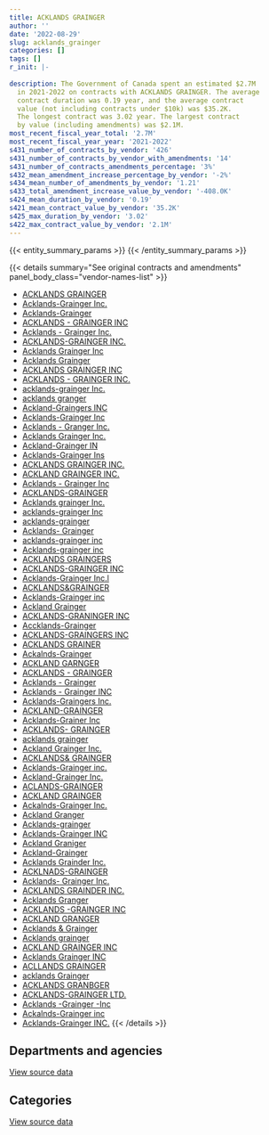 ```yaml
---
title: ACKLANDS GRAINGER
author: ''
date: '2022-08-29'
slug: acklands_grainger
categories: []
tags: []
r_init: |-
  
description: The Government of Canada spent an estimated $2.7M
  in 2021-2022 on contracts with ACKLANDS GRAINGER. The average
  contract duration was 0.19 year, and the average contract
  value (not including contracts under $10k) was $35.2K.
  The longest contract was 3.02 year. The largest contract
  by value (including amendments) was $2.1M.
most_recent_fiscal_year_total: '2.7M'
most_recent_fiscal_year_year: '2021-2022'
s431_number_of_contracts_by_vendor: '426'
s431_number_of_contracts_by_vendor_with_amendments: '14'
s431_number_of_contracts_amendments_percentage: '3%'
s432_mean_amendment_increase_percentage_by_vendor: '-2%'
s434_mean_number_of_amendments_by_vendor: '1.21'
s433_total_amendment_increase_value_by_vendor: '-408.0K'
s424_mean_duration_by_vendor: '0.19'
s421_mean_contract_value_by_vendor: '35.2K'
s425_max_duration_by_vendor: '3.02'
s422_max_contract_value_by_vendor: '2.1M'
---
```


<script src="/rmarkdown-libs/htmlwidgets/htmlwidgets.js"></script>
<link href="/rmarkdown-libs/datatables-css/datatables-crosstalk.css" rel="stylesheet" />
<script src="/rmarkdown-libs/datatables-binding/datatables.js"></script>
<script src="/rmarkdown-libs/jquery/jquery-3.6.0.min.js"></script>
<link href="/rmarkdown-libs/dt-core-bootstrap/css/dataTables.bootstrap.min.css" rel="stylesheet" />
<link href="/rmarkdown-libs/dt-core-bootstrap/css/dataTables.bootstrap.extra.css" rel="stylesheet" />
<script src="/rmarkdown-libs/dt-core-bootstrap/js/jquery.dataTables.min.js"></script>
<script src="/rmarkdown-libs/dt-core-bootstrap/js/dataTables.bootstrap.min.js"></script>
<link href="/rmarkdown-libs/crosstalk/css/crosstalk.min.css" rel="stylesheet" />
<script src="/rmarkdown-libs/crosstalk/js/crosstalk.min.js"></script>
<script src="/rmarkdown-libs/htmlwidgets/htmlwidgets.js"></script>
<link href="/rmarkdown-libs/datatables-css/datatables-crosstalk.css" rel="stylesheet" />
<script src="/rmarkdown-libs/datatables-binding/datatables.js"></script>
<script src="/rmarkdown-libs/jquery/jquery-3.6.0.min.js"></script>
<link href="/rmarkdown-libs/dt-core-bootstrap/css/dataTables.bootstrap.min.css" rel="stylesheet" />
<link href="/rmarkdown-libs/dt-core-bootstrap/css/dataTables.bootstrap.extra.css" rel="stylesheet" />
<script src="/rmarkdown-libs/dt-core-bootstrap/js/jquery.dataTables.min.js"></script>
<script src="/rmarkdown-libs/dt-core-bootstrap/js/dataTables.bootstrap.min.js"></script>
<link href="/rmarkdown-libs/crosstalk/css/crosstalk.min.css" rel="stylesheet" />
<script src="/rmarkdown-libs/crosstalk/js/crosstalk.min.js"></script>

{{< entity_summary_params >}}
{{< /entity_summary_params >}}

{{< details summary="See original contracts and amendments" panel_body_class="vendor-names-list" >}}
- [ACKLANDS GRAINGER](https://search.open.canada.ca/en/ct/?sort=contract_value_f%20desc&page=1&search_text=%22ACKLANDS%20GRAINGER%22)
- [Acklands-Grainger Inc.](https://search.open.canada.ca/en/ct/?sort=contract_value_f%20desc&page=1&search_text=%22Acklands-Grainger%20Inc.%22)
- [Acklands-Grainger](https://search.open.canada.ca/en/ct/?sort=contract_value_f%20desc&page=1&search_text=%22Acklands-Grainger%22)
- [ACKLANDS - GRAINGER INC](https://search.open.canada.ca/en/ct/?sort=contract_value_f%20desc&page=1&search_text=%22ACKLANDS%20-%20GRAINGER%20INC%22)
- [Acklands - Grainger Inc.](https://search.open.canada.ca/en/ct/?sort=contract_value_f%20desc&page=1&search_text=%22Acklands%20-%20Grainger%20Inc.%22)
- [ACKLANDS-GRAINGER INC.](https://search.open.canada.ca/en/ct/?sort=contract_value_f%20desc&page=1&search_text=%22ACKLANDS-GRAINGER%20INC.%22)
- [Acklands Grainger Inc](https://search.open.canada.ca/en/ct/?sort=contract_value_f%20desc&page=1&search_text=%22Acklands%20Grainger%20Inc%22)
- [Acklands Grainger](https://search.open.canada.ca/en/ct/?sort=contract_value_f%20desc&page=1&search_text=%22Acklands%20Grainger%22)
- [ACKLANDS GRAINGER INC](https://search.open.canada.ca/en/ct/?sort=contract_value_f%20desc&page=1&search_text=%22ACKLANDS%20GRAINGER%20INC%22)
- [ACKLANDS - GRAINGER INC.](https://search.open.canada.ca/en/ct/?sort=contract_value_f%20desc&page=1&search_text=%22ACKLANDS%20-%20GRAINGER%20INC.%22)
- [acklands-grainger Inc.](https://search.open.canada.ca/en/ct/?sort=contract_value_f%20desc&page=1&search_text=%22acklands-grainger%20Inc.%22)
- [acklands granger](https://search.open.canada.ca/en/ct/?sort=contract_value_f%20desc&page=1&search_text=%22acklands%20granger%22)
- [Ackland-Graingers INC](https://search.open.canada.ca/en/ct/?sort=contract_value_f%20desc&page=1&search_text=%22Ackland-Graingers%20INC%22)
- [Acklands-Grainger Inc](https://search.open.canada.ca/en/ct/?sort=contract_value_f%20desc&page=1&search_text=%22Acklands-Grainger%20Inc%22)
- [Acklands - Granger Inc.](https://search.open.canada.ca/en/ct/?sort=contract_value_f%20desc&page=1&search_text=%22Acklands%20-%20Granger%20Inc.%22)
- [Acklands Grainger Inc.](https://search.open.canada.ca/en/ct/?sort=contract_value_f%20desc&page=1&search_text=%22Acklands%20Grainger%20Inc.%22)
- [Ackland-Grainger IN](https://search.open.canada.ca/en/ct/?sort=contract_value_f%20desc&page=1&search_text=%22Ackland-Grainger%20IN%22)
- [Acklands-Grainger Ins](https://search.open.canada.ca/en/ct/?sort=contract_value_f%20desc&page=1&search_text=%22Acklands-Grainger%20Ins%22)
- [ACKLANDS GRAINGER INC.](https://search.open.canada.ca/en/ct/?sort=contract_value_f%20desc&page=1&search_text=%22ACKLANDS%20GRAINGER%20INC.%22)
- [ACKLAND GRAINGER INC.](https://search.open.canada.ca/en/ct/?sort=contract_value_f%20desc&page=1&search_text=%22ACKLAND%20GRAINGER%20INC.%22)
- [Acklands - Grainger Inc](https://search.open.canada.ca/en/ct/?sort=contract_value_f%20desc&page=1&search_text=%22Acklands%20-%20Grainger%20Inc%22)
- [ACKLANDS-GRAINGER](https://search.open.canada.ca/en/ct/?sort=contract_value_f%20desc&page=1&search_text=%22ACKLANDS-GRAINGER%22)
- [Acklands grainger Inc.](https://search.open.canada.ca/en/ct/?sort=contract_value_f%20desc&page=1&search_text=%22Acklands%20grainger%20Inc.%22)
- [acklands-grainger Inc](https://search.open.canada.ca/en/ct/?sort=contract_value_f%20desc&page=1&search_text=%22acklands-grainger%20Inc%22)
- [acklands-grainger](https://search.open.canada.ca/en/ct/?sort=contract_value_f%20desc&page=1&search_text=%22acklands-grainger%22)
- [Acklands- Grainger](https://search.open.canada.ca/en/ct/?sort=contract_value_f%20desc&page=1&search_text=%22Acklands-%20Grainger%22)
- [acklands-grainger inc](https://search.open.canada.ca/en/ct/?sort=contract_value_f%20desc&page=1&search_text=%22acklands-grainger%20inc%22)
- [Acklands-grainger inc](https://search.open.canada.ca/en/ct/?sort=contract_value_f%20desc&page=1&search_text=%22Acklands-grainger%20inc%22)
- [ACKLANDS GRAINGERS](https://search.open.canada.ca/en/ct/?sort=contract_value_f%20desc&page=1&search_text=%22ACKLANDS%20GRAINGERS%22)
- [ACKLANDS-GRAINGER INC](https://search.open.canada.ca/en/ct/?sort=contract_value_f%20desc&page=1&search_text=%22ACKLANDS-GRAINGER%20INC%22)
- [Acklands-Grainger Inc.l](https://search.open.canada.ca/en/ct/?sort=contract_value_f%20desc&page=1&search_text=%22Acklands-Grainger%20Inc.l%22)
- [ACKLANDS&GRAINGER](https://search.open.canada.ca/en/ct/?sort=contract_value_f%20desc&page=1&search_text=%22ACKLANDS%26GRAINGER%22)
- [Acklands-Grainger inc](https://search.open.canada.ca/en/ct/?sort=contract_value_f%20desc&page=1&search_text=%22Acklands-Grainger%20inc%22)
- [Ackland Grainger](https://search.open.canada.ca/en/ct/?sort=contract_value_f%20desc&page=1&search_text=%22Ackland%20Grainger%22)
- [ACKLANDS-GRANINGER INC](https://search.open.canada.ca/en/ct/?sort=contract_value_f%20desc&page=1&search_text=%22ACKLANDS-GRANINGER%20INC%22)
- [Accklands-Grainger](https://search.open.canada.ca/en/ct/?sort=contract_value_f%20desc&page=1&search_text=%22Accklands-Grainger%22)
- [ACKLANDS-GRAINGERS INC](https://search.open.canada.ca/en/ct/?sort=contract_value_f%20desc&page=1&search_text=%22ACKLANDS-GRAINGERS%20INC%22)
- [ACKLANDS GRAINER](https://search.open.canada.ca/en/ct/?sort=contract_value_f%20desc&page=1&search_text=%22ACKLANDS%20GRAINER%22)
- [Ackalnds-Grainger](https://search.open.canada.ca/en/ct/?sort=contract_value_f%20desc&page=1&search_text=%22Ackalnds-Grainger%22)
- [ACKLAND GARNGER](https://search.open.canada.ca/en/ct/?sort=contract_value_f%20desc&page=1&search_text=%22ACKLAND%20GARNGER%22)
- [ACKLANDS - GRAINGER](https://search.open.canada.ca/en/ct/?sort=contract_value_f%20desc&page=1&search_text=%22ACKLANDS%20-%20GRAINGER%22)
- [Acklands - Grainger](https://search.open.canada.ca/en/ct/?sort=contract_value_f%20desc&page=1&search_text=%22Acklands%20-%20Grainger%22)
- [Acklands - Grainger INC](https://search.open.canada.ca/en/ct/?sort=contract_value_f%20desc&page=1&search_text=%22Acklands%20-%20Grainger%20INC%22)
- [Acklands-Graingers Inc.](https://search.open.canada.ca/en/ct/?sort=contract_value_f%20desc&page=1&search_text=%22Acklands-Graingers%20Inc.%22)
- [ACKLAND-GRAINGER](https://search.open.canada.ca/en/ct/?sort=contract_value_f%20desc&page=1&search_text=%22ACKLAND-GRAINGER%22)
- [Acklands-Grainer Inc](https://search.open.canada.ca/en/ct/?sort=contract_value_f%20desc&page=1&search_text=%22Acklands-Grainer%20Inc%22)
- [ACKLANDS- GRAINGER](https://search.open.canada.ca/en/ct/?sort=contract_value_f%20desc&page=1&search_text=%22ACKLANDS-%20GRAINGER%22)
- [acklands grainger](https://search.open.canada.ca/en/ct/?sort=contract_value_f%20desc&page=1&search_text=%22acklands%20grainger%22)
- [Ackland Grainger Inc.](https://search.open.canada.ca/en/ct/?sort=contract_value_f%20desc&page=1&search_text=%22Ackland%20Grainger%20Inc.%22)
- [ACKLANDS& GRAINGER](https://search.open.canada.ca/en/ct/?sort=contract_value_f%20desc&page=1&search_text=%22ACKLANDS%26%20GRAINGER%22)
- [Acklands-Grainger inc.](https://search.open.canada.ca/en/ct/?sort=contract_value_f%20desc&page=1&search_text=%22Acklands-Grainger%20inc.%22)
- [Ackland-Grainger Inc.](https://search.open.canada.ca/en/ct/?sort=contract_value_f%20desc&page=1&search_text=%22Ackland-Grainger%20Inc.%22)
- [ACLANDS-GRAINGER](https://search.open.canada.ca/en/ct/?sort=contract_value_f%20desc&page=1&search_text=%22ACLANDS-GRAINGER%22)
- [ACKLAND GRAINGER](https://search.open.canada.ca/en/ct/?sort=contract_value_f%20desc&page=1&search_text=%22ACKLAND%20GRAINGER%22)
- [Ackalnds-Grainger Inc.](https://search.open.canada.ca/en/ct/?sort=contract_value_f%20desc&page=1&search_text=%22Ackalnds-Grainger%20Inc.%22)
- [Ackland Granger](https://search.open.canada.ca/en/ct/?sort=contract_value_f%20desc&page=1&search_text=%22Ackland%20Granger%22)
- [Acklands-grainger](https://search.open.canada.ca/en/ct/?sort=contract_value_f%20desc&page=1&search_text=%22Acklands-grainger%22)
- [Acklands-Grainger INC](https://search.open.canada.ca/en/ct/?sort=contract_value_f%20desc&page=1&search_text=%22Acklands-Grainger%20INC%22)
- [Ackland Graniger](https://search.open.canada.ca/en/ct/?sort=contract_value_f%20desc&page=1&search_text=%22Ackland%20Graniger%22)
- [Ackland-Grainger](https://search.open.canada.ca/en/ct/?sort=contract_value_f%20desc&page=1&search_text=%22Ackland-Grainger%22)
- [Acklands Grainder Inc.](https://search.open.canada.ca/en/ct/?sort=contract_value_f%20desc&page=1&search_text=%22Acklands%20Grainder%20Inc.%22)
- [ACKLNADS-GRAINGER](https://search.open.canada.ca/en/ct/?sort=contract_value_f%20desc&page=1&search_text=%22ACKLNADS-GRAINGER%22)
- [Acklands- Grainger Inc.](https://search.open.canada.ca/en/ct/?sort=contract_value_f%20desc&page=1&search_text=%22Acklands-%20Grainger%20Inc.%22)
- [ACKLANDS GRAINDER INC.](https://search.open.canada.ca/en/ct/?sort=contract_value_f%20desc&page=1&search_text=%22ACKLANDS%20GRAINDER%20INC.%22)
- [Acklands Granger](https://search.open.canada.ca/en/ct/?sort=contract_value_f%20desc&page=1&search_text=%22Acklands%20Granger%22)
- [ACKLANDS -GRAINGER INC](https://search.open.canada.ca/en/ct/?sort=contract_value_f%20desc&page=1&search_text=%22ACKLANDS%20-GRAINGER%20INC%22)
- [ACKLAND GRANGER](https://search.open.canada.ca/en/ct/?sort=contract_value_f%20desc&page=1&search_text=%22ACKLAND%20GRANGER%22)
- [Acklands & Grainger](https://search.open.canada.ca/en/ct/?sort=contract_value_f%20desc&page=1&search_text=%22Acklands%20%26%20Grainger%22)
- [Acklands grainger](https://search.open.canada.ca/en/ct/?sort=contract_value_f%20desc&page=1&search_text=%22Acklands%20grainger%22)
- [ACKLAND GRAINGER INC](https://search.open.canada.ca/en/ct/?sort=contract_value_f%20desc&page=1&search_text=%22ACKLAND%20GRAINGER%20INC%22)
- [Acklands Grainger INC](https://search.open.canada.ca/en/ct/?sort=contract_value_f%20desc&page=1&search_text=%22Acklands%20Grainger%20INC%22)
- [ACLLANDS GRAINGER](https://search.open.canada.ca/en/ct/?sort=contract_value_f%20desc&page=1&search_text=%22ACLLANDS%20GRAINGER%22)
- [acklands Grainger](https://search.open.canada.ca/en/ct/?sort=contract_value_f%20desc&page=1&search_text=%22acklands%20Grainger%22)
- [ACKLANDS GRANBGER](https://search.open.canada.ca/en/ct/?sort=contract_value_f%20desc&page=1&search_text=%22ACKLANDS%20GRANBGER%22)
- [ACKLANDS-GRAINGER LTD.](https://search.open.canada.ca/en/ct/?sort=contract_value_f%20desc&page=1&search_text=%22ACKLANDS-GRAINGER%20LTD.%22)
- [Acklands -Grainger -Inc](https://search.open.canada.ca/en/ct/?sort=contract_value_f%20desc&page=1&search_text=%22Acklands%20-Grainger%20-Inc%22)
- [Ackalnds-Grainger inc](https://search.open.canada.ca/en/ct/?sort=contract_value_f%20desc&page=1&search_text=%22Ackalnds-Grainger%20inc%22)
- [Acklands-Grainger INC.](https://search.open.canada.ca/en/ct/?sort=contract_value_f%20desc&page=1&search_text=%22Acklands-Grainger%20INC.%22)
{{< /details >}}

## Departments and agencies

<div id="htmlwidget-1" style="width:100%;height:auto;" class="datatables html-widget"></div>
<script type="application/json" data-for="htmlwidget-1">{"x":{"style":"bootstrap","filter":"none","vertical":false,"data":[["<a href=\"/departments/cbsa-asfc/\">Canada Border Services Agency<\/a>","<a href=\"/departments/cfia-acia/\">Canadian Food Inspection Agency<\/a>","<a href=\"/departments/csc-scc/\">Correctional Service of Canada<\/a>","<a href=\"/departments/dfatd-maecd/\">Global Affairs Canada<\/a>","<a href=\"/departments/dfo-mpo/\">Fisheries and Oceans Canada<\/a>","<a href=\"/departments/dnd-mdn/\">National Defence<\/a>","<a href=\"/departments/ec/\">Environment and Climate Change Canada<\/a>","<a href=\"/departments/isc-sac/\">Indigenous Services Canada<\/a>","<a href=\"/departments/nrc-cnrc/\">National Research Council Canada<\/a>","<a href=\"/departments/pc/\">Parks Canada<\/a>","<a href=\"/departments/phac-aspc/\">Public Health Agency of Canada<\/a>","<a href=\"/departments/pwgsc-tpsgc/\">Public Services and Procurement Canada<\/a>","<a href=\"/departments/rcmp-grc/\">Royal Canadian Mounted Police<\/a>","<a href=\"/departments/tc/\">Transport Canada<\/a>"],[24862.62,null,10393.79,null,399195.18,1580891.49,36046.88,12070.02,null,22253.48,96869.82,null,119796.66,null],[120849.94,null,65744,183427.96,85029.09,816448.82,23401.95,null,45896.39,null,683413.17,12812.27,127684.81,null],[112687.96,null,148443.45,null,213678.99,1282247.83,null,null,null,null,2481786.47,null,272198.59,20907.6],[45373.37,12924.38,237953.16,25655.04,362082.02,979231.48,null,null,null,6471.66,355417.31,12011.44,665185.76,null]],"container":"<table class=\"table table-striped table-hover row-border order-column display\">\n  <thead>\n    <tr>\n      <th>Department<\/th>\n      <th>2018-2019<\/th>\n      <th>2019-2020<\/th>\n      <th>2020-2021<\/th>\n      <th>2021-2022<\/th>\n    <\/tr>\n  <\/thead>\n<\/table>","options":{"order":[[4,"desc"]],"pageLength":10,"autoWidth":true,"columnDefs":[{"targets":1,"render":"function(data, type, row, meta) {\n    return type !== 'display' ? data : DTWidget.formatCurrency(data, \"$\", 2, 3, \",\", \".\", true, null);\n  }"},{"targets":2,"render":"function(data, type, row, meta) {\n    return type !== 'display' ? data : DTWidget.formatCurrency(data, \"$\", 2, 3, \",\", \".\", true, null);\n  }"},{"targets":3,"render":"function(data, type, row, meta) {\n    return type !== 'display' ? data : DTWidget.formatCurrency(data, \"$\", 2, 3, \",\", \".\", true, null);\n  }"},{"targets":4,"render":"function(data, type, row, meta) {\n    return type !== 'display' ? data : DTWidget.formatCurrency(data, \"$\", 2, 3, \",\", \".\", true, null);\n  }"},{"width":"16%","targets":[1,2,3,4]},{"className":"dt-right","targets":[1,2,3,4]}],"orderClasses":false}},"evals":["options.columnDefs.0.render","options.columnDefs.1.render","options.columnDefs.2.render","options.columnDefs.3.render"],"jsHooks":[]}</script>
<p class="text-right">
<a href="https://github.com/GoC-Spending/contracts-data/tree/main/data/out/vendors/acklands_grainger/summary_by_fiscal_year_by_department.csv" class="source-data-link btn btn-link">View source data</a>
</p>

## Categories

<div id="htmlwidget-2" style="width:100%;height:auto;" class="datatables html-widget"></div>
<script type="application/json" data-for="htmlwidget-2">{"x":{"style":"bootstrap","filter":"none","vertical":false,"data":[["<a href=\"/categories/facilities_and_construction/\">Facilities and construction<\/a>","<a href=\"/categories/office_management/\">Office management<\/a>","<a href=\"/categories/defence/\">Defence<\/a>","<a href=\"/categories/professional_services/\">Professional services<\/a>","<a href=\"/categories/medical/\">Medical<\/a>","<a href=\"/categories/transportation_and_logistics/\">Transportation and logistics<\/a>","<a href=\"/categories/industrial_products_and_services/\">Industrial products and services<\/a>"],[151210.43,125378.33,376139.25,null,144787.78,null,1504864.15],[null,193424.77,290809.74,null,690702.59,null,989771.29],[22748.15,26840.64,98194.23,null,2501820.9,90813.14,1791533.84],[37185.79,437949.69,288992.59,13042.51,531409.59,58079.18,1335646.27]],"container":"<table class=\"table table-striped table-hover row-border order-column display\">\n  <thead>\n    <tr>\n      <th>Category<\/th>\n      <th>2018-2019<\/th>\n      <th>2019-2020<\/th>\n      <th>2020-2021<\/th>\n      <th>2021-2022<\/th>\n    <\/tr>\n  <\/thead>\n<\/table>","options":{"order":[[4,"desc"]],"dom":"t","pageLength":30,"autoWidth":true,"columnDefs":[{"targets":1,"render":"function(data, type, row, meta) {\n    return type !== 'display' ? data : DTWidget.formatCurrency(data, \"$\", 2, 3, \",\", \".\", true, null);\n  }"},{"targets":2,"render":"function(data, type, row, meta) {\n    return type !== 'display' ? data : DTWidget.formatCurrency(data, \"$\", 2, 3, \",\", \".\", true, null);\n  }"},{"targets":3,"render":"function(data, type, row, meta) {\n    return type !== 'display' ? data : DTWidget.formatCurrency(data, \"$\", 2, 3, \",\", \".\", true, null);\n  }"},{"targets":4,"render":"function(data, type, row, meta) {\n    return type !== 'display' ? data : DTWidget.formatCurrency(data, \"$\", 2, 3, \",\", \".\", true, null);\n  }"},{"width":"16%","targets":[1,2,3,4]},{"className":"dt-right","targets":[1,2,3,4]}],"orderClasses":false,"lengthMenu":[10,25,30,50,100]}},"evals":["options.columnDefs.0.render","options.columnDefs.1.render","options.columnDefs.2.render","options.columnDefs.3.render"],"jsHooks":[]}</script>
<p class="text-right">
<a href="https://github.com/GoC-Spending/contracts-data/tree/main/data/out/vendors/acklands_grainger/summary_by_fiscal_year_by_category.csv" class="source-data-link btn btn-link">View source data</a>
</p>
